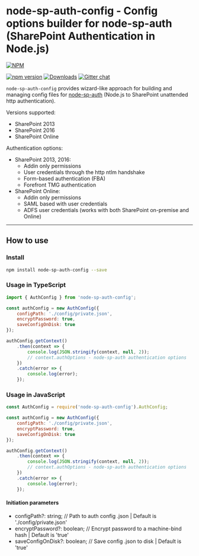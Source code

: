 # node-sp-auth-config - Config options builder for node-sp-auth (SharePoint Authentication in Node.js)

[![NPM](https://nodei.co/npm/node-sp-auth-config.png?mini=true&downloads=true&downloadRank=true&stars=true)](https://nodei.co/npm/node-sp-auth-config/)

[![npm version](https://badge.fury.io/js/node-sp-auth-config.svg)](https://badge.fury.io/js/node-sp-auth-config)
[![Downloads](https://img.shields.io/npm/dm/node-sp-auth-config.svg)](https://www.npmjs.com/package/node-sp-auth-config)
[![Gitter chat](https://badges.gitter.im/gitterHQ/gitter.png)](https://gitter.im/sharepoint-node/Lobby)

`node-sp-auth-config` provides wizard-like approach for building and managing config files for [node-sp-auth](https://github.com/s-KaiNet/node-sp-auth) (Node.js to SharePoint unattended http authentication).

Versions supported:

- SharePoint 2013
- SharePoint 2016
- SharePoint Online

Authentication options:

- SharePoint 2013, 2016:
  - Addin only permissions
  - User credentials through the http ntlm handshake
  - Form-based authentication (FBA)
  - Forefront TMG authentication
- SharePoint Online:
  - Addin only permissions
  - SAML based with user credentials
  - ADFS user credentials (works with both SharePoint on-premise and Online)

---

## How to use

### Install

```bash
npm install node-sp-auth-config --save
```

### Usage in TypeScript

```javascript
import { AuthConfig } from 'node-sp-auth-config';

const authConfig = new AuthConfig({
    configPath: './config/private.json',
    encryptPassword: true,
    saveConfigOnDisk: true
});

authConfig.getContext()
    .then(context => {
        console.log(JSON.stringify(context, null, 2));
        // context.authOptions - node-sp-auth authentication options
    })
    .catch(error => {
        console.log(error);
    });
```

### Usage in JavaScript

```javascript
const AuthConfig = require('node-sp-auth-config').AuthConfig;

const authConfig = new AuthConfig({
    configPath: './config/private.json',
    encryptPassword: true,
    saveConfigOnDisk: true
});

authConfig.getContext()
    .then(context => {
        console.log(JSON.stringify(context, null, 2));
        // context.authOptions - node-sp-auth authentication options
    })
    .catch(error => {
        console.log(error);
    });
```

#### Initiation parameters

- configPath?: string;          // Path to auth config .json | Default is './config/private.json'
- encryptPassword?: boolean;    // Encrypt password to a machine-bind hash | Default is 'true'
- saveConfigOnDisk?: boolean;   // Save config .json to disk | Default is 'true'
